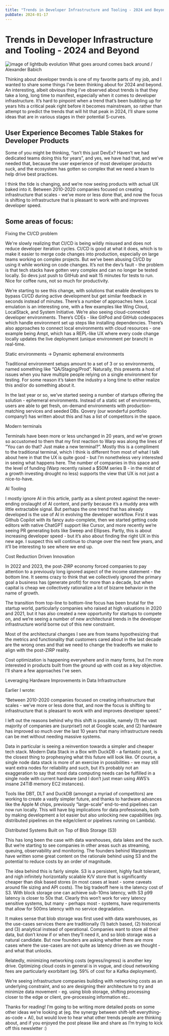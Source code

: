 ```yaml
---
title: "Trends in Developer Infrastructure and Tooling - 2024 and Beyond"
pubDate: 2024-01-17
---
```

# Trends in Developer Infrastructure and Tooling - 2024 and Beyond

![image of lightbulb evolution](@/public/post-images/light-evolution.png)
What goes around comes back around / Alexander Babich

Thinking about developer trends is one of my favorite parts of my job, and I wanted to share some things I’ve been thinking about for 2024 and beyond. An interesting, albeit obvious thing I’ve observed about trends is that they take a long, long time to manifest, especially when it comes to developer infrastructure. It’s hard to pinpoint when a trend that’s been bubbling up for years hits a critical peak right before it becomes mainstream, so rather than attempt to predict the trends that will hit that peak in 2024, I’ll share some ideas that are in various stages in their potential S-curves.

## User Experience Becomes Table Stakes for Developer Products

Some of you might be thinking, “isn’t this just DevEx? Haven’t we had dedicated teams doing this for years”, and yes, we have had that, and we’ve needed that, because the user experience of most developer products suck, and the ecosystem has gotten so complex that we need a team to help drive best practices.

I think the tide is changing, and we’re now seeing products with actual UX baked into it. Between 2010-2020 companies focused on creating infrastructure that scales - we’ve more or less done that, and now the focus is shifting to infrastructure that is pleasant to work with and improves developer speed.

## Some areas of focus:

Fixing the CI/CD problem

We're slowly realizing that CI/CD is being wildly misused and does not reduce developer iteration cycles. CI/CD is good at what it does, which is to make it easier to merge code changes into production, especially on large teams working on complex projects. But we’ve been abusing CI/CD by using it while working on code changes. It’s not the dev’s fault - the problem is that tech stacks have gotten very complex and can no longer be tested locally. So devs just push to GitHub and wait 15 minutes for tests to run. Nice for coffee runs, not so much for productivity.

We’re starting to see this change, with solutions that enable developers to bypass CI/CD during active development but get similar feedback in seconds instead of minutes. There’s a number of approaches here. Local emulation is an interesting one, with a few examples like Wing Cloud, LocalStack, and System Initiative. We’re also seeing cloud-connected developer environments. There’s CDEs - like GitPod and GitHub codespaces which handle environment set up steps like installing dependencies. There’s also approaches to connect local environments with cloud resources - one example being Ampt, which has a REPL-like UX where every code change locally updates the live deployment (unique environment per branch) in real-time. 

Static environments -> Dynamic ephemeral environments

Traditional environment setups amount to a set of 3 or so environments, named something like “QA/Staging/Prod”. Naturally, this presents a host of issues when you have multiple people relying on a single environment for testing. For some reason it’s taken the industry a long time to either realize this and/or do something about it.

In the last year or so, we’ve started seeing a number of startups offering the solution - ephemeral environments. Instead of a static set of environments, users are able to get fresh, on-demand environments with production-matching services and seeded DBs. Qovery (our wonderful portfolio company!) has written about this and has a list of competitors in the space.

Modern terminals

Terminals have been more or less unchanged in 20 years, and we’ve grown so accustomed to them that my first reaction to Warp was along the lines of “You can do that? Just make a new terminal?”. Mostly this is a compliment to the traditional terminal, which I think is different from most of what I talk about here in that the UX is quite good - but I’m nonetheless very interested in seeing what happens here. The number of companies in this space and the level of funding (Warp recently raised a $50M series B - in the midst of a growth investing drought no less) supports the view that UX is not just a nice-to-have.

AI Tooling

I mostly ignore AI in this article, partly as a silent protest against the never-ending onslaught of AI content, and partly because it’s a muddy area with little extractable signal. But perhaps the one trend that has already developed is the use of AI in evolving the developer workflow. First it was Github Copilot with its fancy auto-complete, then we started getting code editors with native ChatGPT support like Cursor, and more recently we’re seeing PR generating bots like Sweep and Ellipses. Partly, this is about increasing developer speed - but it’s also about finding the right UX in this new age. I suspect this will continue to change over the next few years, and it’ll be interesting to see where we end up. 

Cost Reduction Driven Innovation

In 2022 and 2023, the post-ZIRP economy forced companies to pay attention to a previously long ignored aspect of the income statement - the bottom line. It seems crazy to think that we collectively ignored the primary goal a business has (generate profit) for more than a decade, but when capital is cheap we collectively rationalize a lot of bizarre behavior in the name of growth.

The transition from top-line to bottom-line focus has been brutal for the startup world, particularly companies who raised at high valuations in 2020 and 2021, but it has also created a new opportunity for startups to compete on, and we’re seeing a number of new architectural trends in the developer infrastructure world borne out of this new constraint.

Most of the architectural changes I see are from teams hypothesizing that the metrics and functionality that customers cared about in the last decade are the wrong ones and that we need to change the tradeoffs we make to align with the post-ZIRP reality.

Cost optimization is happening everywhere and in many forms, but I’m more interested in products built from the ground up with cost as a key objective. I’ll share a few approaches I’ve seen.

Leveraging Hardware Improvements in Data Infrastructure

Earlier I wrote:

“Between 2010-2020 companies focused on creating infrastructure that scales - we’ve more or less done that, and now the focus is shifting to infrastructure that is pleasant to work with and improves developer speed.”

I left out the reasons behind why this shift is possible, namely (1) the vast majority of companies are (surprise!) not at Google scale, and (2) hardware has improved so much over the last 10 years that many infrastructure needs can be met without needing massive systems.

Data in particular is seeing a reinvention towards a simpler and cheaper tech stack. Modern Data Stack in a Box with DuckDB - a fantastic post, is the closest thing to prophesying what this future will look like. Of course, a single node data stack is more of an exercise in possibilities - we may still want extra nodes for reliability and such, but it’s probably not an exaggeration to say that most data computing needs can be fulfilled in a single node with current hardware (and I don’t just mean using AWS’s insane 24TiB memory EC2 instances). 

Tools like DBT, DLT and DuckDB (amongst a myriad of competitors) are working to create a vastly simpler future, and thanks to hardware advances like the Apple M chips, previously “large-scale” end-to-end pipelines can now run locally. This will have big implications for data professionals, both by making development a lot easier but also unlocking new capabilities (eg. distributed pipelines on the edge/client or pipelines running on Lambda).

Distributed Systems Built on Top of Blob Storage (S3)

This has long been the case with data warehouses, data lakes and the such. But we’re starting to see companies in other areas such as streaming, queuing, observability and monitoring. The founders behind Warpstream have written some great content on the rationale behind using S3 and the potential to reduce costs by an order of magnitude.

The idea behind this is fairly simple. S3 is a persistent, highly fault tolerant, and nigh infinitely horizontally scalable K/V store that is significantly cheaper than disk based stores (in most cases at least - some caveats around file sizing and API costs). The big tradeoff here is the latency cost of S3. With block storage one can achieve sub-10ms latency, with S3 p99 latency is closer to 50x that. Clearly this won’t work for very latency sensitive systems, but many - perhaps most - systems, have requirements that allow for 500ms latency with no service degradation.

It makes sense that blob storage was first used with data warehouses, as the use-cases services there are traditionally (1) batch based, (2) historical and (3) analytical instead of operational. Companies want to store all their data, but don’t know if or when they’ll need it, and so blob storage was a natural candidate. But now founders are asking whether there are more cases where the use-cases are not quite as latency driven as we thought - and what that unlocks. 

Relatedly, minimizing networking costs (egress/ingress) is another key drive. Optimizing cloud costs in general is in vogue, and cloud networking fees are particularly exorbitant (eg. 59% of cost for a Kafka deployment).

We’re seeing infrastructure companies building with networking costs as an underlying constraint, and so are designing their architecture to try and minimize data movement - eg. using blob storage, shifting processing closer to the edge or client, pre-processing information etc.. 

Thanks for reading! I’m going to be writing more detailed posts on some other ideas we’re looking at (eg. the synergy between shift-left everything-as-code + AI), but would love to hear what other trends people are thinking about, and if you enjoyed the post please like and share as I’m trying to kick off this newsletter :) 